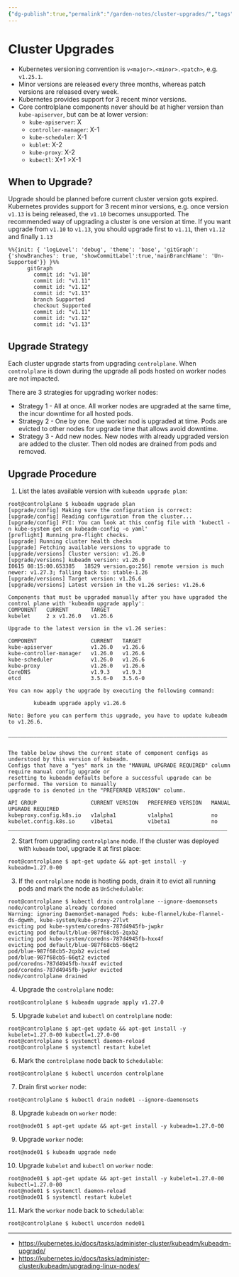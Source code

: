 ```yaml
---
{"dg-publish":true,"permalink":"/garden-notes/cluster-upgrades/","tags":["note","seedling"],"created":"2023-06-06","updated":"2024-11-29T14:43"}
---
```


# Cluster Upgrades

- Kubernetes versioning convention is `v<major>.<minor>.<patch>`, e.g. `v1.25.1`. 
- Minor versions are released every three months, whereas patch versions are released every week.
- Kubernetes provides support for 3 recent minor versions.
- Core controlplane components never should be at higher version than `kube-apiserver`, but can be at lower version:
	- `kube-apiserver`: X
	- `controller-manager`: X-1
	- `kube-scheduler`: X-1
	- `kublet`: X-2
	- `kube-proxy`: X-2
	- `kubectl`: X+1 >X-1

## When to Upgrade?

Upgrade should be planned before current cluster version gots expired. Kubernetes provides support for 3 recent minor versions, e.g. once version `v1.13` is being released, the `v1.10` becomes unsupported. The recommended way of upgrading a cluster is one version at time. If you want upgrade from `v1.10` to `v1.13`, you should upgrade first to `v1.11`, then `v1.12` and finally `1.13`

```mermaid
%%{init: { 'logLevel': 'debug', 'theme': 'base', 'gitGraph': {'showBranches': true, 'showCommitLabel':true,'mainBranchName': 'Un-Supported'}} }%%
      gitGraph
        commit id: "v1.10"
        commit id: "v1.11"
        commit id: "v1.12"
        commit id: "v1.13"
        branch Supported
        checkout Supported
        commit id: "v1.11"
        commit id: "v1.12"
        commit id: "v1.13"
```
## Upgrade Strategy

Each cluster upgrade starts from upgrading `controlplane`. When `controlplane` is down during the upgrade all pods hosted on worker nodes are not impacted. 

There are 3 strategies for upgrading worker nodes:
- Strategy 1 - All at once. All worker nodes are upgraded at the same time, the incur downtime for all hosted pods.
- Strategy 2 - One by one. One worker nod is upgraded at time. Pods are evicted to other nodes for upgrade time that allows avoid downtime.
- Strategy 3 - Add new nodes. New nodes with already upgraded version are added to the cluster. Then old nodes are drained from pods and removed.

## Upgrade Procedure

1. List the lates available version with `kubeadm upgrade plan`:
   
```shell
root@controlplane $ kubeadm upgrade plan
[upgrade/config] Making sure the configuration is correct:
[upgrade/config] Reading configuration from the cluster...
[upgrade/config] FYI: You can look at this config file with 'kubectl -n kube-system get cm kubeadm-config -o yaml'
[preflight] Running pre-flight checks.
[upgrade] Running cluster health checks
[upgrade] Fetching available versions to upgrade to
[upgrade/versions] Cluster version: v1.26.0
[upgrade/versions] kubeadm version: v1.26.0
I0615 08:15:00.653385   18529 version.go:256] remote version is much newer: v1.27.3; falling back to: stable-1.26
[upgrade/versions] Target version: v1.26.6
[upgrade/versions] Latest version in the v1.26 series: v1.26.6

Components that must be upgraded manually after you have upgraded the control plane with 'kubeadm upgrade apply':
COMPONENT   CURRENT       TARGET
kubelet     2 x v1.26.0   v1.26.6

Upgrade to the latest version in the v1.26 series:

COMPONENT                 CURRENT   TARGET
kube-apiserver            v1.26.0   v1.26.6
kube-controller-manager   v1.26.0   v1.26.6
kube-scheduler            v1.26.0   v1.26.6
kube-proxy                v1.26.0   v1.26.6
CoreDNS                   v1.9.3    v1.9.3
etcd                      3.5.6-0   3.5.6-0

You can now apply the upgrade by executing the following command:

        kubeadm upgrade apply v1.26.6

Note: Before you can perform this upgrade, you have to update kubeadm to v1.26.6.

_____________________________________________________________________


The table below shows the current state of component configs as understood by this version of kubeadm.
Configs that have a "yes" mark in the "MANUAL UPGRADE REQUIRED" column require manual config upgrade or
resetting to kubeadm defaults before a successful upgrade can be performed. The version to manually
upgrade to is denoted in the "PREFERRED VERSION" column.

API GROUP                 CURRENT VERSION   PREFERRED VERSION   MANUAL UPGRADE REQUIRED
kubeproxy.config.k8s.io   v1alpha1          v1alpha1            no
kubelet.config.k8s.io     v1beta1           v1beta1             no
_____________________________________________________________________
```

2. Start from upgrading `controlplane` node. If the cluster was deployed with `kubeadm` tool, upgrade it at first place:
   
```
root@controlplane $ apt-get update && apt-get install -y kubeadm=1.27.0-00
```

3. If the `controlplane` node is hosting pods, drain it to evict all running pods and mark the node as `UnSchedulable`:
   
```
root@controlplane $ kubectl drain controlplane --ignore-daemonsets
node/controlplane already cordoned
Warning: ignoring DaemonSet-managed Pods: kube-flannel/kube-flannel-ds-dgwmh, kube-system/kube-proxy-27lvt
evicting pod kube-system/coredns-787d4945fb-jwpkr
evicting pod default/blue-987f68cb5-2qxb2
evicting pod kube-system/coredns-787d4945fb-hxx4f
evicting pod default/blue-987f68cb5-66qt2
pod/blue-987f68cb5-2qxb2 evicted
pod/blue-987f68cb5-66qt2 evicted
pod/coredns-787d4945fb-hxx4f evicted
pod/coredns-787d4945fb-jwpkr evicted
node/controlplane drained
```

4. Upgrade the `controlplane` node:

```
root@controlplane $ kubeadm upgrade apply v1.27.0
```

5. Upgrade `kubelet` and `kubectl` on `controlplane` node:

```
root@controlplane $ apt-get update && apt-get install -y kubelet=1.27.0-00 kubectl=1.27.0-00
root@controlplane $ systemctl daemon-reload
root@controlplane $ systemctl restart kubelet
```

6. Mark the `controlplane` node back to `Schedulable`:

```
root@controlplane $ kubectl uncordon controlplane
```

7. Drain first `worker` node:

```
root@controlplane $ kubectl drain node01 --ignore-daemonsets
```

8. Upgrade `kubeadm` on `worker` node:

```
root@node01 $ apt-get update && apt-get install -y kubeadm=1.27.0-00
```

9. Upgrade `worker` node:

```
root@node01 $ kubeadm upgrade node
```

10. Upgrade `kubelet` and `kubectl` on `worker` node:

```
root@node01 $ apt-get update && apt-get install -y kubelet=1.27.0-00 kubectl=1.27.0-00
root@node01 $ systemctl daemon-reload
root@node01 $ systemctl restart kubelet
```

11. Mark the `worker` node back to `Schedulable`:

```
root@controlplane $ kubectl uncordon node01
```
---
- https://kubernetes.io/docs/tasks/administer-cluster/kubeadm/kubeadm-upgrade/
- https://kubernetes.io/docs/tasks/administer-cluster/kubeadm/upgrading-linux-nodes/